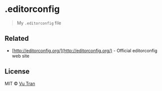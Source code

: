# .editorconfig

> My `.editorconfig` file

## Related

 - [http://editorconfig.org/](http://editorconfig.org/) - Official editorconfig web site

## License

MIT © [Vu Tran](https://github.com/vutran/)
